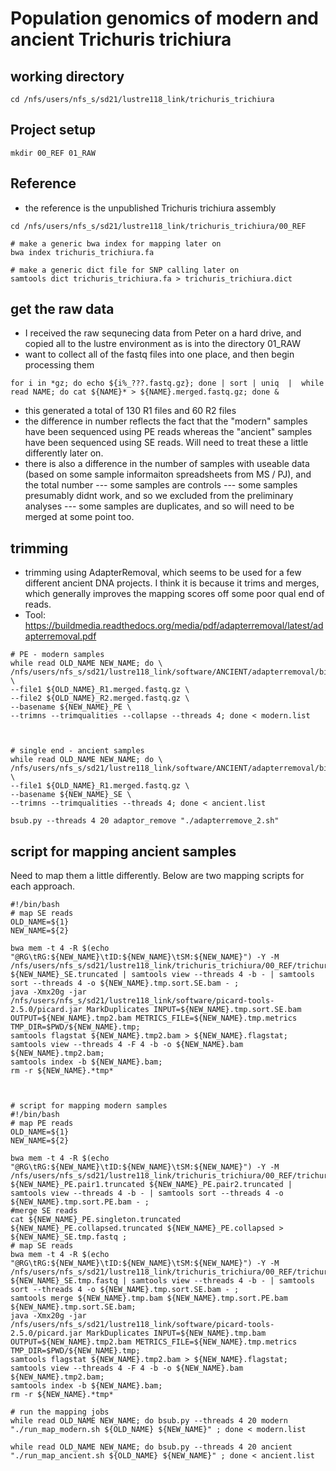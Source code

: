 # Population genomics of modern and ancient Trichuris trichiura


## working directory
```shell
cd /nfs/users/nfs_s/sd21/lustre118_link/trichuris_trichiura
```


## Project setup
```shell
mkdir 00_REF 01_RAW
```


## Reference
- the reference is the unpublished Trichuris trichiura assembly

```shell
cd /nfs/users/nfs_s/sd21/lustre118_link/trichuris_trichiura/00_REF

# make a generic bwa index for mapping later on
bwa index trichuris_trichiura.fa

# make a generic dict file for SNP calling later on
samtools dict trichuris_trichiura.fa > trichuris_trichiura.dict
```


## get the raw data
- I received the raw sequnecing data from Peter on a hard drive, and copied all to the lustre environment as is into the directory 01_RAW
- want to collect all of the fastq files into one place, and then begin processing them

```shell
for i in *gz; do echo ${i%_???.fastq.gz}; done | sort | uniq  |  while read NAME; do cat ${NAME}* > ${NAME}.merged.fastq.gz; done &
```
- this generated a total of 130 R1 files and 60 R2 files
- the difference in number reflects the fact that the "modern" samples have been sequenced using PE reads whereas the "ancient" samples have been sequenced using SE reads. Will need to treat these a little differently later on.
- there is also a difference in the number of samples with useable data (based on some sample informaiton spreadsheets from MS / PJ), and the total number
--- some samples are controls
--- some samples presumably didnt work, and so we excluded from the preliminary analyses
--- some samples are duplicates, and so will need to be merged at some point too.


## trimming
- trimming using AdapterRemoval, which seems to be used for a few different ancient DNA projects. I think it is because it trims and merges, which generally improves the mapping scores off some poor qual end of reads.
- Tool: https://buildmedia.readthedocs.org/media/pdf/adapterremoval/latest/adapterremoval.pdf



```shell
# PE - modern samples
while read OLD_NAME NEW_NAME; do \
/nfs/users/nfs_s/sd21/lustre118_link/software/ANCIENT/adapterremoval/bin/AdapterRemoval \
--file1 ${OLD_NAME}_R1.merged.fastq.gz \
--file2 ${OLD_NAME}_R2.merged.fastq.gz \
--basename ${NEW_NAME}_PE \
--trimns --trimqualities --collapse --threads 4; done < modern.list



# single end - ancient samples
while read OLD_NAME NEW_NAME; do \
/nfs/users/nfs_s/sd21/lustre118_link/software/ANCIENT/adapterremoval/bin/AdapterRemoval \
--file1 ${OLD_NAME}_R1.merged.fastq.gz \
--basename ${NEW_NAME}_SE \
--trimns --trimqualities --threads 4; done < ancient.list
```
```shell
bsub.py --threads 4 20 adaptor_remove "./adapterremove_2.sh"
```




## script for mapping ancient samples
Need to map them a little differently. Below are two mapping scripts for each approach.

```shell
#!/bin/bash
# map SE reads
OLD_NAME=${1}
NEW_NAME=${2}

bwa mem -t 4 -R $(echo "@RG\tRG:${NEW_NAME}\tID:${NEW_NAME}\tSM:${NEW_NAME}") -Y -M /nfs/users/nfs_s/sd21/lustre118_link/trichuris_trichiura/00_REF/trichuris_trichiura.fa ${NEW_NAME}_SE.truncated | samtools view --threads 4 -b - | samtools sort --threads 4 -o ${NEW_NAME}.tmp.sort.SE.bam - ;
java -Xmx20g -jar /nfs/users/nfs_s/sd21/lustre118_link/software/picard-tools-2.5.0/picard.jar MarkDuplicates INPUT=${NEW_NAME}.tmp.sort.SE.bam OUTPUT=${NEW_NAME}.tmp2.bam METRICS_FILE=${NEW_NAME}.tmp.metrics TMP_DIR=$PWD/${NEW_NAME}.tmp;
samtools flagstat ${NEW_NAME}.tmp2.bam > ${NEW_NAME}.flagstat;
samtools view --threads 4 -F 4 -b -o ${NEW_NAME}.bam ${NEW_NAME}.tmp2.bam;
samtools index -b ${NEW_NAME}.bam;
rm -r ${NEW_NAME}.*tmp*



# script for mapping modern samples
#!/bin/bash
# map PE reads
OLD_NAME=${1}
NEW_NAME=${2}

bwa mem -t 4 -R $(echo "@RG\tRG:${NEW_NAME}\tID:${NEW_NAME}\tSM:${NEW_NAME}") -Y -M /nfs/users/nfs_s/sd21/lustre118_link/trichuris_trichiura/00_REF/trichuris_trichiura.fa ${NEW_NAME}_PE.pair1.truncated ${NEW_NAME}_PE.pair2.truncated | samtools view --threads 4 -b - | samtools sort --threads 4 -o ${NEW_NAME}.tmp.sort.PE.bam - ;
#merge SE reads
cat ${NEW_NAME}_PE.singleton.truncated ${NEW_NAME}_PE.collapsed.truncated ${NEW_NAME}_PE.collapsed > ${NEW_NAME}_SE.tmp.fastq ;
# map SE reads
bwa mem -t 4 -R $(echo "@RG\tRG:${NEW_NAME}\tID:${NEW_NAME}\tSM:${NEW_NAME}") -Y -M /nfs/users/nfs_s/sd21/lustre118_link/trichuris_trichiura/00_REF/trichuris_trichiura.fa ${NEW_NAME}_SE.tmp.fastq | samtools view --threads 4 -b - | samtools sort --threads 4 -o ${NEW_NAME}.tmp.sort.SE.bam - ;
samtools merge ${NEW_NAME}.tmp.bam ${NEW_NAME}.tmp.sort.PE.bam ${NEW_NAME}.tmp.sort.SE.bam;
java -Xmx20g -jar /nfs/users/nfs_s/sd21/lustre118_link/software/picard-tools-2.5.0/picard.jar MarkDuplicates INPUT=${NEW_NAME}.tmp.bam OUTPUT=${NEW_NAME}.tmp2.bam METRICS_FILE=${NEW_NAME}.tmp.metrics TMP_DIR=$PWD/${NEW_NAME}.tmp;
samtools flagstat ${NEW_NAME}.tmp2.bam > ${NEW_NAME}.flagstat;
samtools view --threads 4 -F 4 -b -o ${NEW_NAME}.bam ${NEW_NAME}.tmp2.bam;
samtools index -b ${NEW_NAME}.bam;
rm -r ${NEW_NAME}.*tmp*
```


```shell
# run the mapping jobs
while read OLD_NAME NEW_NAME; do bsub.py --threads 4 20 modern "./run_map_modern.sh ${OLD_NAME} ${NEW_NAME}" ; done < modern.list

while read OLD_NAME NEW_NAME; do bsub.py --threads 4 20 ancient "./run_map_ancient.sh ${OLD_NAME} ${NEW_NAME}" ; done < ancient.list
```
